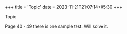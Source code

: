 +++
title = 'Topic'
date = 2023-11-21T21:07:14+05:30
+++



Topic

Page 40 - 49 there is one sample test. Will solve it.


